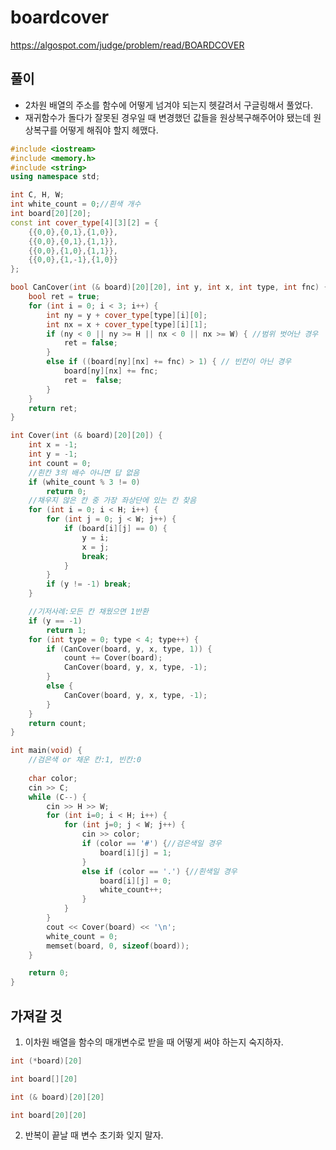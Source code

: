 # boardcover
https://algospot.com/judge/problem/read/BOARDCOVER
## 풀이
- 2차원 배열의 주소를 함수에 어떻게 넘겨야 되는지 헷갈려서 구글링해서 풀었다. 
- 재귀함수가 돌다가 잘못된 경우일 때 변경했던 값들을 원상복구해주어야 됐는데 원상복구를 어떻게 해줘야 할지 헤맸다.

```C++
#include <iostream>
#include <memory.h>
#include <string>
using namespace std;

int C, H, W;
int white_count = 0;//흰색 개수
int board[20][20];
const int cover_type[4][3][2] = {
	{{0,0},{0,1},{1,0}},
	{{0,0},{0,1},{1,1}},
	{{0,0},{1,0},{1,1}},
	{{0,0},{1,-1},{1,0}}
};

bool CanCover(int (& board)[20][20], int y, int x, int type, int fnc) {//fnc 1이면 탐색 후 board[ny][nx] 덮은 걸로 처리, -1이면 원상복구
	bool ret = true;
	for (int i = 0; i < 3; i++) {
		int ny = y + cover_type[type][i][0];
		int nx = x + cover_type[type][i][1];
		if (ny < 0 || ny >= H || nx < 0 || nx >= W) { //범위 벗어난 경우
			ret = false;
		}
		else if ((board[ny][nx] += fnc) > 1) { // 빈칸이 아닌 경우
			board[ny][nx] += fnc;
			ret =  false;
		}
	}
	return ret;
}

int Cover(int (& board)[20][20]) {
	int x = -1;
	int y = -1;
	int count = 0;
	//흰칸 3의 배수 아니면 답 없음
	if (white_count % 3 != 0)
		return 0;
	//채우지 않은 칸 중 가장 좌상단에 있는 칸 찾음
	for (int i = 0; i < H; i++) {
		for (int j = 0; j < W; j++) {
			if (board[i][j] == 0) {
				y = i;
				x = j;
				break;
			}
		}
		if (y != -1) break;
	}

	//기저사례:모든 칸 채웠으면 1반환
	if (y == -1) 
		return 1;
	for (int type = 0; type < 4; type++) {
		if (CanCover(board, y, x, type, 1)) {
			count += Cover(board);
			CanCover(board, y, x, type, -1);
		}
		else {
			CanCover(board, y, x, type, -1);
		}
	}
	return count;
}

int main(void) {
	//검은색 or 채운 칸:1, 빈칸:0
	
	char color;
	cin >> C;
	while (C--) {
		cin >> H >> W;
		for (int i=0; i < H; i++) {
			for (int j=0; j < W; j++) {
				cin >> color;
				if (color == '#') {//검은색일 경우
					board[i][j] = 1;
				}
				else if (color == '.') {//흰색일 경우
					board[i][j] = 0;
					white_count++;
				}
			}
		}
		cout << Cover(board) << '\n';
		white_count = 0;
		memset(board, 0, sizeof(board));
	}

	return 0;
}
``` 
## 가져갈 것
1. 이차원 배열을 함수의 매개변수로 받을 때 어떻게 써야 하는지 숙지하자.
 ```C++
 int (*board)[20]
 ```
 ```C++
 int board[][20]
 ```
 ```C++
 int (& board)[20][20]
 ```
 ```C++
 int board[20][20]
 ```
2. 반복이 끝날 때 변수 초기화 잊지 말자.
